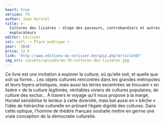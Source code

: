 ```yaml
---
heart: true
version: 79
author: Jean Hurstel
title: >-
  Cultures des lisières : éloge des passeurs, contrebandiers et autres
  explorateurs
editor: Cerisier
col: coll. « Place publique »
year: '2016'
price: 12 €
link: 'http://www.editions-du-cerisier.be/spip.php?article387'
img_src: /assets/uploads/am-79-cultures-des-lisieres.jpg
---
```

Ce livre est une invitation à explorer la culture, où qu’elle soit, et quelle que soit sa forme… Les objets culturels rencontrés dans les grandes métropoles et leurs foyers artistiques, mais aussi les terres excentrées se trouvant « en lisière » de la culture légitimée, véritables viviers de cultures populaires, de culture des exclus... À travers le voyage qu’il nous propose à la marge, Hurstel sensibilise le lecteur à cette diversité, mais bat aussi en « bêche » l’idée de hiérarchie culturelle en prônant l’égale dignité des cultures. Dans cette optique, l’homme de théâtre français souhaite mettre en germe une vraie conception de la démocratie culturelle.
